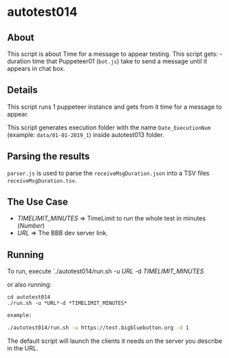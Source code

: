 # autotest014

## About

This script is about Time for a message to appear testing.
This script gets:
    - duration time that Puppeteer01 (`bot.js`) take to send a message until it appears in chat box.

## Details

This script runs 1 puppeteer instance and gets from it time for a message to appear.

This script generates execution folder with the name `Date_ExecutionNum` (example: `data/01-01-2019_1`) inside autotest013 folder.

## Parsing the results

`parser.js` is used to parse the `receiveMsgDuration.json` into a TSV files `receiveMsgDuration.tsv`.

## The Use Case

- *TIMELIMIT_MINUTES* => TimeLimit to run the whole test in minutes (_Number_)
- *URL* => The BBB dev server link.

## Running

To run, execute `./autotest014/run.sh -u *URL* -d *TIMELIMIT_MINUTES*

or also running: 

```
cd autotest014
./run.sh -u *URL*-d *TIMELIMIT_MINUTES*
```

~~~bash
example: 

./autotest014/run.sh -u https://test.bigbluebutton.org -d 1
~~~

The default script will launch the clients it needs on the server you describe in the URL.